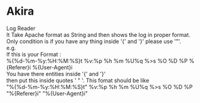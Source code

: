 # Akira
Log Reader<br>
It Take Apache format as String and then shows the log in proper format.<br>
Only condition is if you have any thing inside '{' and '}' please use '"'.<br>
e.g.<br>
If this is your Format :<br>
%{%d-%m-%y:%H:%M:%S}t %v:%p %h %m %U%q %>s %O %D %P %{Referer}i %{User-Agent}i<br>
You have there entities inside '{' and '}'<br>
then put this inside quotes ' " '. This fomat should be like <br>
"%{%d-%m-%y:%H:%M:%S}t" %v:%p %h %m %U%q %>s %O %D %P "%{Referer}i" "%{User-Agent}i"<br>

